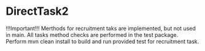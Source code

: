 # DirectTask2
!!!Important!!!
Merthods for recruitment taks are implemented, but not used in main.
All tasks method checks are performed in the test package.
Perform mvn clean install to build and run provided test for recruitment task.
